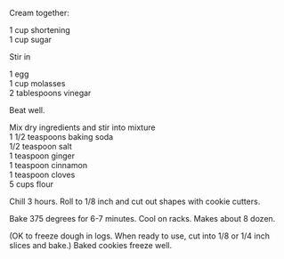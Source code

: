 ---
---

Cream together:

1 cup shortening  
1 cup sugar 

Stir in

1 egg  
1 cup molasses  
2 tablespoons vinegar  

Beat well. 

Mix dry ingredients and stir into mixture  
1 1/2 teaspoons baking soda  
1/2 teaspoon salt  
1 teaspoon ginger  
1 teaspoon cinnamon  
1 teaspoon cloves  
5 cups flour  

Chill 3 hours. Roll to 1/8 inch and cut out shapes with cookie cutters. 

Bake 375 degrees for 6-7 minutes. Cool on racks. Makes about 8 dozen. 

(OK to freeze dough in logs. When ready to use, cut into 1/8 or 1/4 inch slices and bake.) Baked 
cookies freeze well.